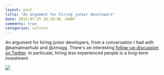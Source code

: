 ```yaml
---
layout: post
title: "An argument for hiring junior developers"
date: 2015-07-25 10:29:06 -0400
comments: true
categories: culture
---
```


An argument for hiring junior developers, from a conversation I had with @kamalmarhubi and @zmagg. There's an interesting [follow-up discussion on Twitter](https://twitter.com/b0rk/status/621922353757470720). In particular, hiring less experienced people is a long-term investment.

<a href="/images/junior-developers.jpg"> <img src="/images/junior-developers.jpg"></a>

